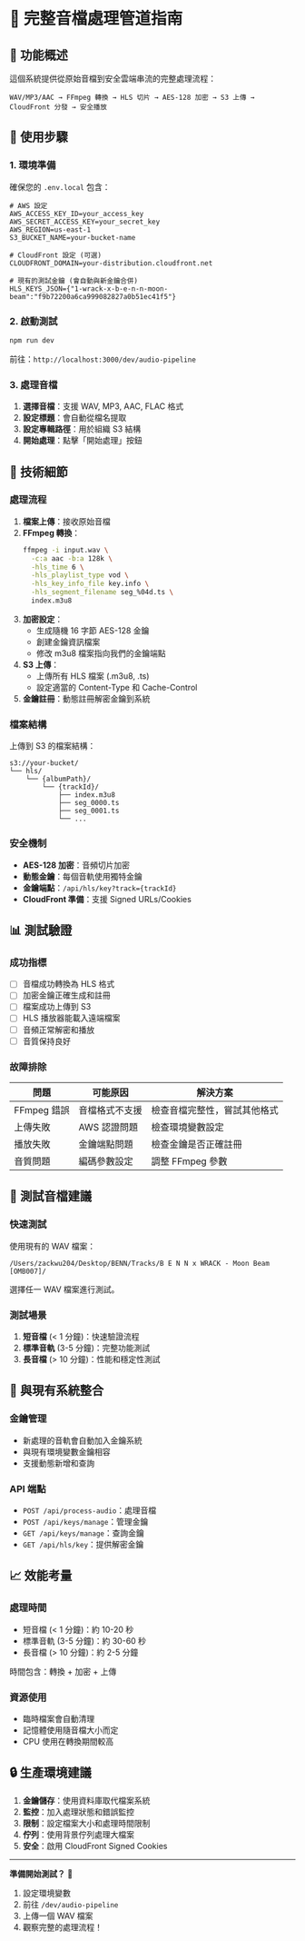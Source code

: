 # 🎵 完整音檔處理管道指南

## 🎯 功能概述

這個系統提供從原始音檔到安全雲端串流的完整處理流程：

```
WAV/MP3/AAC → FFmpeg 轉換 → HLS 切片 → AES-128 加密 → S3 上傳 → CloudFront 分發 → 安全播放
```

## 🚀 使用步驟

### 1. 環境準備

確保您的 `.env.local` 包含：

```env
# AWS 設定
AWS_ACCESS_KEY_ID=your_access_key
AWS_SECRET_ACCESS_KEY=your_secret_key
AWS_REGION=us-east-1
S3_BUCKET_NAME=your-bucket-name

# CloudFront 設定 (可選)
CLOUDFRONT_DOMAIN=your-distribution.cloudfront.net

# 現有的測試金鑰 (會自動與新金鑰合併)
HLS_KEYS_JSON={"1-wrack-x-b-e-n-n-moon-beam":"f9b72200a6ca999082827a0b51ec41f5"}
```

### 2. 啟動測試

```bash
npm run dev
```

前往：`http://localhost:3000/dev/audio-pipeline`

### 3. 處理音檔

1. **選擇音檔**：支援 WAV, MP3, AAC, FLAC 格式
2. **設定標題**：會自動從檔名提取
3. **設定專輯路徑**：用於組織 S3 結構
4. **開始處理**：點擊「開始處理」按鈕

## 🔧 技術細節

### 處理流程

1. **檔案上傳**：接收原始音檔
2. **FFmpeg 轉換**：
   ```bash
   ffmpeg -i input.wav \
     -c:a aac -b:a 128k \
     -hls_time 6 \
     -hls_playlist_type vod \
     -hls_key_info_file key.info \
     -hls_segment_filename seg_%04d.ts \
     index.m3u8
   ```
3. **加密設定**：
   - 生成隨機 16 字節 AES-128 金鑰
   - 創建金鑰資訊檔案
   - 修改 m3u8 檔案指向我們的金鑰端點
4. **S3 上傳**：
   - 上傳所有 HLS 檔案 (.m3u8, .ts)
   - 設定適當的 Content-Type 和 Cache-Control
5. **金鑰註冊**：動態註冊解密金鑰到系統

### 檔案結構

上傳到 S3 的檔案結構：
```
s3://your-bucket/
└── hls/
    └── {albumPath}/
        └── {trackId}/
            ├── index.m3u8
            ├── seg_0000.ts
            ├── seg_0001.ts
            └── ...
```

### 安全機制

- **AES-128 加密**：音頻切片加密
- **動態金鑰**：每個音軌使用獨特金鑰
- **金鑰端點**：`/api/hls/key?track={trackId}`
- **CloudFront 準備**：支援 Signed URLs/Cookies

## 📊 測試驗證

### 成功指標

- [ ] 音檔成功轉換為 HLS 格式
- [ ] 加密金鑰正確生成和註冊
- [ ] 檔案成功上傳到 S3
- [ ] HLS 播放器能載入遠端檔案
- [ ] 音頻正常解密和播放
- [ ] 音質保持良好

### 故障排除

| 問題 | 可能原因 | 解決方案 |
|------|---------|---------|
| FFmpeg 錯誤 | 音檔格式不支援 | 檢查音檔完整性，嘗試其他格式 |
| 上傳失敗 | AWS 認證問題 | 檢查環境變數設定 |
| 播放失敗 | 金鑰端點問題 | 檢查金鑰是否正確註冊 |
| 音質問題 | 編碼參數設定 | 調整 FFmpeg 參數 |

## 🎼 測試音檔建議

### 快速測試

使用現有的 WAV 檔案：
```
/Users/zackwu204/Desktop/BENN/Tracks/B E N N x WRACK - Moon Beam [OMB007]/
```

選擇任一 WAV 檔案進行測試。

### 測試場景

1. **短音檔** (< 1 分鐘)：快速驗證流程
2. **標準音軌** (3-5 分鐘)：完整功能測試
3. **長音檔** (> 10 分鐘)：性能和穩定性測試

## 🔄 與現有系統整合

### 金鑰管理

- 新處理的音軌會自動加入金鑰系統
- 與現有環境變數金鑰相容
- 支援動態新增和查詢

### API 端點

- `POST /api/process-audio`：處理音檔
- `POST /api/keys/manage`：管理金鑰
- `GET /api/keys/manage`：查詢金鑰
- `GET /api/hls/key`：提供解密金鑰

## 📈 效能考量

### 處理時間

- 短音檔 (< 1 分鐘)：約 10-20 秒
- 標準音軌 (3-5 分鐘)：約 30-60 秒
- 長音檔 (> 10 分鐘)：約 2-5 分鐘

時間包含：轉換 + 加密 + 上傳

### 資源使用

- 臨時檔案會自動清理
- 記憶體使用隨音檔大小而定
- CPU 使用在轉換期間較高

## 🔒 生產環境建議

1. **金鑰儲存**：使用資料庫取代檔案系統
2. **監控**：加入處理狀態和錯誤監控
3. **限制**：設定檔案大小和處理時間限制
4. **佇列**：使用背景佇列處理大檔案
5. **安全**：啟用 CloudFront Signed Cookies

---

**準備開始測試？** 🎵

1. 設定環境變數
2. 前往 `/dev/audio-pipeline`
3. 上傳一個 WAV 檔案
4. 觀察完整的處理流程！
